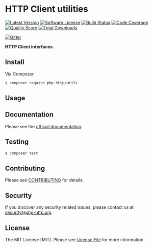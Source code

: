 # HTTP Client utilities

[![Latest Version](https://img.shields.io/github/release/php-http/utils.svg?style=flat-square)](https://github.com/php-http/utils/releases)
[![Software License](https://img.shields.io/badge/license-MIT-brightgreen.svg?style=flat-square)](LICENSE)
[![Build Status](https://img.shields.io/travis/php-http/utils.svg?style=flat-square)](https://travis-ci.org/php-http/utils)
[![Code Coverage](https://img.shields.io/scrutinizer/coverage/g/php-http/utils.svg?style=flat-square)](https://scrutinizer-ci.com/g/php-http/utils)
[![Quality Score](https://img.shields.io/scrutinizer/g/php-http/utils.svg?style=flat-square)](https://scrutinizer-ci.com/g/php-http/utils)
[![Total Downloads](https://img.shields.io/packagist/dt/php-http/utils.svg?style=flat-square)](https://packagist.org/packages/php-http/utils)

[![Gitter](https://badges.gitter.im/Join%20Chat.svg)](https://gitter.im/php-http/adapter?utm_source=badge&utm_medium=badge&utm_campaign=pr-badge&utm_content=badge)

**HTTP Client interfaces.**


## Install

Via Composer

``` bash
$ composer require php-http/utils
```


## Usage


## Documentation

Please see the [official documentation](http://php-http.readthedocs.org/en/latest/).


## Testing

``` bash
$ composer test
```


## Contributing

Please see [CONTRIBUTING](CONTRIBUTING.md) for details.


## Security

If you discover any security related issues, please contact us at [security@php-http.org](mailto:security@php-http.org).


## License

The MIT License (MIT). Please see [License File](LICENSE) for more information.
